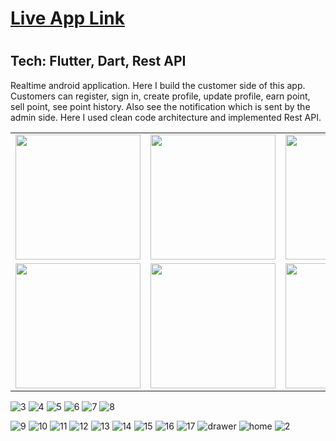 <h1><a href = "https://play.google.com/store/apps/details?id=com.unnoti.unnoti">Live App Link</a><h1>
<h2>Tech: Flutter, Dart, Rest API</h2>
<p>Realtime android application. Here I build the customer side of this app. Customers can register, sign in, create profile, update profile, earn point, sell point, see point history. Also see the notification which is sent by the admin side. Here I used clean code architecture and implemented Rest API.</p>


<table>
  <tr>
    <td align="center"><img src="https://github.com/kafi015/Unnoti/assets/85091859/16bbab87-2358-43f1-a80d-b2809bbdeb95" width="200" /></td>
    <td align="center"><img src="https://github.com/kafi015/Unnoti/assets/85091859/81e74ca3-99e4-4c2f-a762-483085ead47f" width="200" /></td>
    <td align="center"><img src="https://github.com/kafi015/Unnoti/assets/85091859/bb06b5fb-f08c-4c0f-908c-b10a4af136e8" width="200" /></td>
  </tr>
  <tr>
    <td align="center"><img src="https://github.com/kafi015/Unnoti/assets/85091859/350c74eb-260b-477f-bf8f-85eb0429ce40" width="200" /></td>
    <td align="center"><img src="https://github.com/kafi015/Unnoti/assets/85091859/e7478976-1ced-421e-b11d-308fa4267e24" width="200" /></td>
    <td align="center"><img src="https://github.com/kafi015/Unnoti/assets/85091859/3d3c7114-0ad6-4145-b819-5cf7f9645ca0" width="200" /></td>
  </tr>
  <!-- Add more rows as needed -->
</table>



![3](https://github.com/kafi015/Unnoti/assets/85091859/16bbab87-2358-43f1-a80d-b2809bbdeb95)
![4](https://github.com/kafi015/Unnoti/assets/85091859/81e74ca3-99e4-4c2f-a762-483085ead47f)
![5](https://github.com/kafi015/Unnoti/assets/85091859/bb06b5fb-f08c-4c0f-908c-b10a4af136e8)
![6](https://github.com/kafi015/Unnoti/assets/85091859/350c74eb-260b-477f-bf8f-85eb0429ce40)
![7](https://github.com/kafi015/Unnoti/assets/85091859/e7478976-1ced-421e-b11d-308fa4267e24)
![8](https://github.com/kafi015/Unnoti/assets/85091859/3d3c7114-0ad6-4145-b819-5cf7f9645ca0)

![9](https://github.com/kafi015/Unnoti/assets/85091859/6cf9ced6-aa34-49f4-9e5f-3d66ca8c4141)
![10](https://github.com/kafi015/Unnoti/assets/85091859/790b04e4-e758-41bc-9283-9dec4848bdac)
![11](https://github.com/kafi015/Unnoti/assets/85091859/b855f847-89b7-4a6a-9d78-da20169beefb)
![12](https://github.com/kafi015/Unnoti/assets/85091859/e85f912e-f567-433b-8885-61f0992b8d21)
![13](https://github.com/kafi015/Unnoti/assets/85091859/61846787-b5fe-492c-bedd-8d99c20ec4d4)
![14](https://github.com/kafi015/Unnoti/assets/85091859/73b13c61-7ba1-4fed-9c4b-3b2c8d714766)
![15](https://github.com/kafi015/Unnoti/assets/85091859/b9ad8d58-230e-49e2-b090-09d02391883c)
![16](https://github.com/kafi015/Unnoti/assets/85091859/a577b695-8875-4ecb-bc2e-d8cda7126257)
![17](https://github.com/kafi015/Unnoti/assets/85091859/6a35ada5-24a1-40c7-8901-26537da73194)
![drawer](https://github.com/kafi015/Unnoti/assets/85091859/564a741d-fec8-4672-8bb1-366a0b51e5d3)
![home](https://github.com/kafi015/Unnoti/assets/85091859/ee65a4a2-1fa6-4104-af68-35ba68ea661c)
![2](https://github.com/kafi015/Unnoti/assets/85091859/058cea9a-0efe-4efc-928e-d46ed86f852f)

